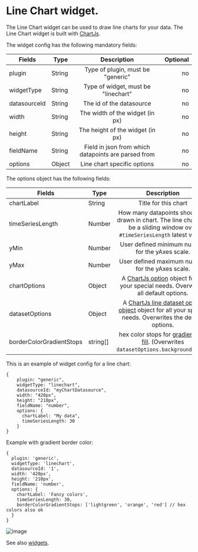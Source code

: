 # Line Chart widget.

The Line Chart widget can be used to draw line charts for your data. The Line Chart widget is built with [ChartJs](http://www.chartjs.org/).

The widget config has the following mandatory fields:

| Fields        |Type| Description           | Optional  |
| ------------- |---|:-------------:| -----:|
| plugin      |String| Type of plugin, must be "generic" | no |
| widgetType  |String| Type of widget, must be "linechart" | no |
| datasourceId     |String|The id of the datasource|   no |
| width |String| The width of the widget (in px) | no |
| height |String| The height of the widget (in px)| no |
| fieldName |String| Field in json from which datapoints are parsed from| no |
| options |Object| Line chart specific options | no |

The options object has the following fields:

| Fields        |Type| Description           | Optional  |
| ------------- |---|:-------------:| -----:|
| chartLabel     |String|Title for this chart|   no |
| timeSeriesLength     |Number|How many datapoints should be drawn in chart. The line chart will be a sliding window over `#timeSeriesLength` latest values  |   no |
| yMin     |Number|	User defined minimum number for the yAxes scale.  |  yes |
| yMax     |Number|	User defined maximum number for the yAxes scale.  | yes |
| chartOptions     |Object|A [ChartJs option](http://www.chartjs.org/docs/#chart-configuration-creating-a-chart-with-options) object for all your special needs. Overwrites all default options.  |   yes |
| datasetOptions     |Object|A [ChartJs line dataset option object](http://www.chartjs.org/docs/#line-chart-dataset-structure) object for all your special needs. Overwrites the default options.   |   yes |
| borderColorGradientStops | string[] | hex color stops for [gradient line fill](https://blog.vanila.io/chart-js-tutorial-how-to-make-gradient-line-chart-af145e5c92f9). (Overwrites `datasetOptions.backgroundColor`) | yes |

This is an example of widget config for a line chart:

```
{
    plugin: "generic",
    widgetType: "linechart",
    datasourceId: "myChartDatasource",
    width: "420px",
    height: "210px",
    fieldName: "number",
    options: {
      chartLabel: "My data",
      timeSeriesLength: 30
    }
}
```

Example with gradient border color:
```
{
  plugin: 'generic',
  widgetType: 'linechart',
  datasourceId: '1',
  width: '420px',
  height: '210px',
  fieldName: 'number',
  options: {
    chartLabel: 'Fancy colors',
    timeSeriesLength: 30,
    borderColorGradientStops: ['lightgreen', 'orange', 'red'] // hex colors also ok
  }
}
```
![image](https://user-images.githubusercontent.com/658586/39693260-bd2907ac-51e3-11e8-9d81-17a5744a5e50.png)

See also [widgets](../).
